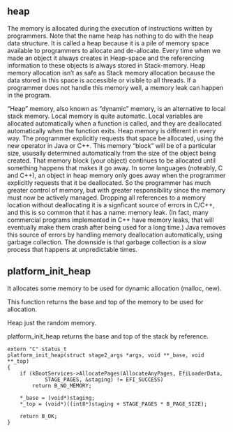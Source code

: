 ## heap

The memory is allocated during the execution of instructions written by programmers. Note that the name heap has nothing to do with the heap data structure. It is called a heap because it is a pile of memory space available to programmers to allocate and de-allocate. Every time when we made an object it always creates in Heap-space and the referencing information to these objects is always stored in Stack-memory. Heap memory allocation isn’t as safe as Stack memory allocation because the data stored in this space is accessible or visible to all threads. If a programmer does not handle this memory well, a memory leak can happen in the program.

“Heap” memory, also known as “dynamic” memory, is an alternative to local stack memory. Local memory is quite automatic. Local variables are allocated automatically when a function is called, and they are deallocated automatically when the function exits. Heap memory is different in every way. The programmer explicitly requests that space be allocated, using the new operator in Java or C++. This memory “block” will be of a particular size, ususally determined automatically from the size of the object being created. That memory block (your object) continues to be allocated until something happens that makes it go away. In some languages (noteably, C and C++), an object in heap memory only goes away when the programmer explicitly requests that it be deallocated. So the programmer has much greater control of memory, but with greater responsibility since the memory must now be actively managed. Dropping all references to a memory location without deallocating it is a signficant source of errors in C/C++, and this is so common that it has a name: memory leak. (In fact, many commercial programs implemented in C++ have memory leaks, that will eventually make them crash after being used for a long time.) Java removes this source of errors by handling memory deallocation automatically, using garbage collection. The downside is that garbage collection is a slow process that happens at unpredictable times.

## platform_init_heap

It allocates some memory to be used for dynamic allocation (malloc, new).

This function returns the base and top of the memory to be used for allocation.

Heap just the random memory.

platform_init_heap returns the base and top of the stack by reference.

```
extern "C" status_t
platform_init_heap(struct stage2_args *args, void **_base, void **_top)
{
	if (kBootServices->AllocatePages(AllocateAnyPages, EfiLoaderData,
			STAGE_PAGES, &staging) != EFI_SUCCESS)
		return B_NO_MEMORY;

	*_base = (void*)staging;
	*_top = (void*)((int8*)staging + STAGE_PAGES * B_PAGE_SIZE);

	return B_OK;
}

```
